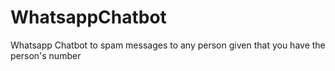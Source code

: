 # WhatsappChatbot
 Whatsapp Chatbot to spam messages to any person given that you have the person's number
